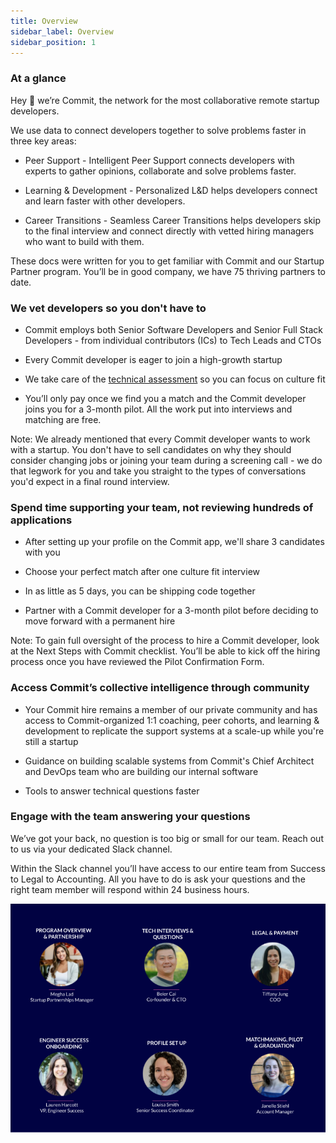 ```yaml
---
title: Overview
sidebar_label: Overview
sidebar_position: 1
---
```


### At a glance

Hey 👋 we’re Commit, the network for the most collaborative remote startup developers.

We use data to connect developers together to solve problems faster in three key areas:

-   Peer Support - Intelligent Peer Support connects developers with experts to gather opinions, collaborate and solve problems faster.
    
-   Learning & Development - Personalized L&D helps developers connect and learn faster with other developers.
    
-   Career Transitions - Seamless Career Transitions helps developers skip to the final interview and connect directly with vetted hiring managers who want to build with them.
    
These docs were written for you to get familiar with Commit and our Startup Partner program. You’ll be in good company, we have 75 thriving partners to date.

### We vet developers so you don't have to

-   Commit employs both Senior Software Developers and Senior Full Stack Developers - from individual contributors (ICs) to Tech Leads and CTOs
    
-   Every Commit developer is eager to join a high-growth startup
    
-   We take care of the [technical assessment](https://docs.google.com/document/d/1vpUrPyYLrRB3bmWwPNZcDrdkAH7sVGBCHpAbXnCo-qY/edit?usp=sharing) so you can focus on culture fit
    
-   You’ll only pay once we find you a match and the Commit developer joins you for a 3-month pilot. All the work put into interviews and matching are free.  

Note: We already mentioned that every Commit developer wants to work with a startup. You don't have to sell candidates on why they should consider changing jobs or joining your team during a screening call - we do that legwork for you and take you straight to the types of conversations you'd expect in a final round interview.

### Spend time supporting your team, not reviewing hundreds of applications

-   After setting up your profile on the Commit app, we'll share 3 candidates with you
    
-   Choose your perfect match after one culture fit interview
    
-   In as little as 5 days, you can be shipping code together
    
-   Partner with a Commit developer for a 3-month pilot before deciding to move forward with a permanent hire
    
Note: To gain full oversight of the process to hire a Commit developer, look at the Next Steps with Commit checklist. You’ll be able to kick off the hiring process once you have reviewed the Pilot Confirmation Form.

### Access Commit’s collective intelligence through community

-   Your Commit hire remains a member of our private community and has access to Commit-organized 1:1 coaching, peer cohorts, and learning & development to replicate the support systems at a scale-up while you're still a startup
    
-   Guidance on building scalable systems from Commit's Chief Architect and DevOps team who are building our internal software
    
-   Tools to answer technical questions faster
    
### Engage with the team answering your questions

We’ve got your back, no question is too big or small for our team. Reach out to us via your dedicated Slack channel.

Within the Slack channel you’ll have access to our entire team from Success to Legal to Accounting. All you have to do is ask your questions and the right team member will respond within 24 business hours.

![SPSupportTeam](./SPSupportTeam.png)
